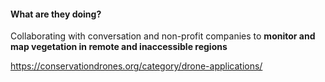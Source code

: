 #### What are they doing?
Collaborating with conversation and non-profit companies to **monitor and map vegetation in remote and inaccessible regions**

https://conservationdrones.org/category/drone-applications/